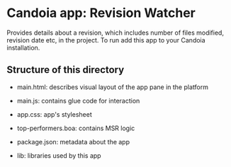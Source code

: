 # Candoia app: Revision Watcher
Provides details about a revision, which includes number of files modified, revision date etc, in the project. To run add this app to your Candoia installation.

## Structure of this directory
- main.html: describes visual layout of the app pane in the platform

- main.js: contains glue code for interaction

- app.css: app's stylesheet

- top-performers.boa: contains MSR logic 

- package.json: metadata about the app

- lib: libraries used by this app

